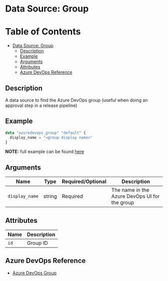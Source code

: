 # Data Source: Group

Table of Contents
=================

   * [Data Source: Group](#data-source-group)
      * [Description](#description)
      * [Example](#example)
      * [Arguments](#arguments)
      * [Attributes](#attributes)
      * [Azure DevOps Reference](#azure-devops-reference)

## Description

A data source to find the Azure DevOps group (useful when doing an approval step in a release pipeline)

## Example

```terraform
data "azuredevops_group" "default" {
  display_name = "<group display name>"
}
```

**NOTE:** full example can be found [here](../../examples/d/group/main.tf)

## Arguments

| Name | Type | Required/Optional | Description |
|------|------|-------------------|-------------|
| `display_name` | string | Required | The name in the Azure DevOps UI for the group |

## Attributes

| Name | Description |
|------|-------------|
| `id` | Group ID | 

## Azure DevOps Reference

- [Azure DevOps Group](https://docs.microsoft.com/en-us/azure/devops/organizations/security/permissions?view=azure-devops&tabs=preview-page)

